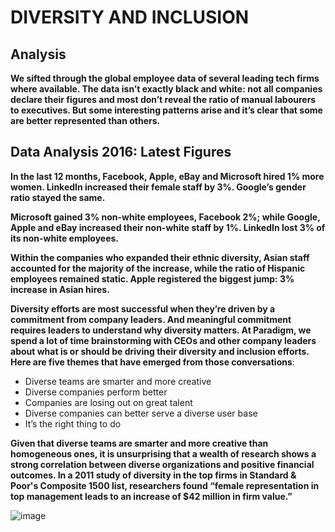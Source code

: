 # DIVERSITY AND INCLUSION

## Analysis
**We sifted through the global employee data of several leading tech firms where available. The data isn’t exactly black and white: not all companies declare their figures and most don’t reveal the ratio of manual labourers to executives. But some interesting patterns arise and it’s clear that some are better represented than others.**

## Data Analysis 2016: Latest Figures
**In the last 12 months, Facebook, Apple, eBay and Microsoft hired 1% more women. LinkedIn increased their female staff by 3%. Google’s gender ratio stayed the same.**

**Microsoft gained 3% non-white employees, Facebook 2%; while Google, Apple and eBay increased their non-white staff by 1%. LinkedIn lost 3% of its non-white employees.**

**Within the companies who expanded their ethnic diversity, Asian staff accounted for the majority of the increase, while the ratio of Hispanic employees remained static. Apple registered the biggest jump: 3% increase in Asian hires.**

**Diversity efforts are most successful when they’re driven by a commitment from company leaders. And meaningful commitment requires leaders to understand why diversity matters. At Paradigm, we spend a lot of time brainstorming with CEOs and other company leaders about what is or should be driving their diversity and inclusion efforts. Here are five themes that have emerged from those conversations**: 
* Diverse teams are smarter and more creative 
* Diverse companies perform better
* Companies are losing out on great talent 
* Diverse companies can better serve a diverse user base 
* It’s the right thing to do 

**Given that diverse teams are smarter and more creative than homogeneous ones, it is unsurprising that a wealth of research shows a strong correlation between diverse organizations and positive financial outcomes. In a 2011 study of diversity in the top firms in Standard & Poor's Composite 1500 list, researchers found “female representation in top management leads to an increase of $42 million in firm value.”**

![image](https://specials-images.forbesimg.com/imageserve/1155692275/960x0.jpg?fit=scale)

